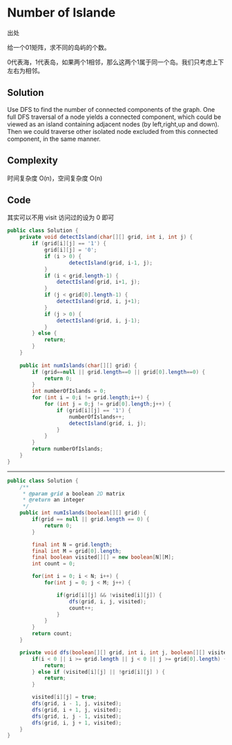 # Number of Islande

出处

给一个01矩阵，求不同的岛屿的个数。

0代表海，1代表岛，如果两个1相邻，那么这两个1属于同一个岛。我们只考虑上下左右为相邻。

## Solution

Use DFS to find the number of connected components of the graph. One full DFS traversal of a node yields a connected component, which could be viewed as an island containing adjacent nodes (by left,right,up and down). Then we could traverse other isolated node excluded from this connected component, in the same manner.

## Complexity

时间复杂度 O(n)，空间复杂度 O(n)

## Code

其实可以不用 visit 访问过的设为 0 即可

```java
public class Solution {
    private void detectIsland(char[][] grid, int i, int j) {
		if (grid[i][j] == '1') {
			grid[i][j] = '0';
			if (i > 0) {
					detectIsland(grid, i-1, j);
			}
			if (i < grid.length-1) {
				detectIsland(grid, i+1, j);
			}
			if (j < grid[0].length-1) {
				detectIsland(grid, i, j+1);
			}
			if (j > 0) {
				detectIsland(grid, i, j-1);
			}
		} else {
			return;
		}
	}
	
    public int numIslands(char[][] grid) {
    	if (grid==null || grid.length==0 || grid[0].length==0) {
    		return 0;
    	}
        int numberOfIslands = 0;
        for (int i = 0;i != grid.length;i++) {
        	for (int j = 0;j != grid[0].length;j++) {
        		if (grid[i][j] == '1') {
        			numberOfIslands++;
        			detectIsland(grid, i, j);
        		}
        	}
        }
        return numberOfIslands;
    }
}
```


---

```java
public class Solution {
    /**
     * @param grid a boolean 2D matrix
     * @return an integer
     */
    public int numIslands(boolean[][] grid) {
        if(grid == null || grid.length == 0) {
            return 0;
        }

        final int N = grid.length;
        final int M = grid[0].length;
        final boolean visited[][] = new boolean[N][M];
        int count = 0;

        for(int i = 0; i < N; i++) {
            for(int j = 0; j < M; j++) {

                if(grid[i][j] && !visited[i][j]) {
                    dfs(grid, i, j, visited);
                    count++;
                }
            }
        }
        return count;
    }

    private void dfs(boolean[][] grid, int i, int j, boolean[][] visited) {
        if(i < 0 || i >= grid.length || j < 0 || j >= grid[0].length) {
            return;
        } else if (visited[i][j] || !grid[i][j] ) {
            return;
        }

        visited[i][j] = true;
        dfs(grid, i - 1, j, visited);
        dfs(grid, i + 1, j, visited);
        dfs(grid, i, j - 1, visited);
        dfs(grid, i, j + 1, visited);
    }
}

```

